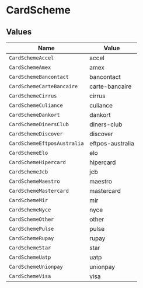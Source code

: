 # CardScheme


## Values

| Name                        | Value                       |
| --------------------------- | --------------------------- |
| `CardSchemeAccel`           | accel                       |
| `CardSchemeAmex`            | amex                        |
| `CardSchemeBancontact`      | bancontact                  |
| `CardSchemeCarteBancaire`   | carte-bancaire              |
| `CardSchemeCirrus`          | cirrus                      |
| `CardSchemeCuliance`        | culiance                    |
| `CardSchemeDankort`         | dankort                     |
| `CardSchemeDinersClub`      | diners-club                 |
| `CardSchemeDiscover`        | discover                    |
| `CardSchemeEftposAustralia` | eftpos-australia            |
| `CardSchemeElo`             | elo                         |
| `CardSchemeHipercard`       | hipercard                   |
| `CardSchemeJcb`             | jcb                         |
| `CardSchemeMaestro`         | maestro                     |
| `CardSchemeMastercard`      | mastercard                  |
| `CardSchemeMir`             | mir                         |
| `CardSchemeNyce`            | nyce                        |
| `CardSchemeOther`           | other                       |
| `CardSchemePulse`           | pulse                       |
| `CardSchemeRupay`           | rupay                       |
| `CardSchemeStar`            | star                        |
| `CardSchemeUatp`            | uatp                        |
| `CardSchemeUnionpay`        | unionpay                    |
| `CardSchemeVisa`            | visa                        |